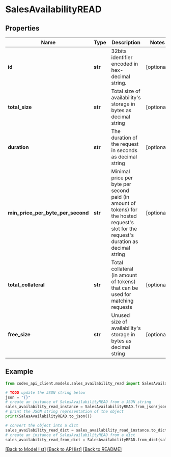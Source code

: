 # SalesAvailabilityREAD


## Properties

Name | Type | Description | Notes
------------ | ------------- | ------------- | -------------
**id** | **str** | 32bits identifier encoded in hex-decimal string. | [optional] 
**total_size** | **str** | Total size of availability&#39;s storage in bytes as decimal string | [optional] 
**duration** | **str** | The duration of the request in seconds as decimal string | [optional] 
**min_price_per_byte_per_second** | **str** | Minimal price per byte per second paid (in amount of tokens) for the hosted request&#39;s slot for the request&#39;s duration as decimal string | [optional] 
**total_collateral** | **str** | Total collateral (in amount of tokens) that can be used for matching requests | [optional] 
**free_size** | **str** | Unused size of availability&#39;s storage in bytes as decimal string | [optional] 

## Example

```python
from codex_api_client.models.sales_availability_read import SalesAvailabilityREAD

# TODO update the JSON string below
json = "{}"
# create an instance of SalesAvailabilityREAD from a JSON string
sales_availability_read_instance = SalesAvailabilityREAD.from_json(json)
# print the JSON string representation of the object
print(SalesAvailabilityREAD.to_json())

# convert the object into a dict
sales_availability_read_dict = sales_availability_read_instance.to_dict()
# create an instance of SalesAvailabilityREAD from a dict
sales_availability_read_from_dict = SalesAvailabilityREAD.from_dict(sales_availability_read_dict)
```
[[Back to Model list]](../README.md#documentation-for-models) [[Back to API list]](../README.md#documentation-for-api-endpoints) [[Back to README]](../README.md)



